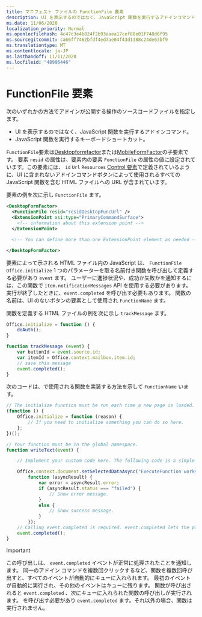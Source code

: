 ```yaml
---
title: マニフェスト ファイルの FunctionFile 要素
description: UI を表示するのではなく、JavaScript 関数を実行するアドインコマンドを使用して、アドインが公開する操作のソースコードファイルを指定します。
ms.date: 11/06/2020
localization_priority: Normal
ms.openlocfilehash: 4c47c3e4b824f2b93aaea17cef88e01f748d6f95
ms.sourcegitcommit: ca66ff7462bfdf4ed7ae04f43d1388c24de63bf9
ms.translationtype: MT
ms.contentlocale: ja-JP
ms.lasthandoff: 11/11/2020
ms.locfileid: "48996446"
---
```

# <a name="functionfile-element"></a>FunctionFile 要素

次のいずれかの方法でアドインが公開する操作のソースコードファイルを指定します。

* UI を表示するのではなく、JavaScript 関数を実行するアドインコマンド。
* JavaScript 関数を実行するキーボードショートカット。

`FunctionFile`要素は[Desktopformfactor](desktopformfactor.md)または[MobileFormFactor](mobileformfactor.md)の子要素です。 要素 `resid` の属性は、要素内の要素 `FunctionFile` の属性の値に設定されています。この要素には、 `id` `Url` `Resources` [Control 要素](control.md)で定義されているように、UI に含まれないアドインコマンドボタンによって使用されるすべての JavaScript 関数を含む HTML ファイルへの URL が含まれています。

要素の例を次に示し `FunctionFile` ます。

```XML
<DesktopFormFactor>
  <FunctionFile resid="residDesktopFuncUrl" />
  <ExtensionPoint xsi:type="PrimaryCommandSurface">
    <!-- information about this extension point -->
  </ExtensionPoint>

  <!-- You can define more than one ExtensionPoint element as needed -->

</DesktopFormFactor>
```

要素によって示される HTML ファイル内の JavaScript は、 `FunctionFile` `Office.initialize` 1 つのパラメーターを取る名前付き関数を呼び出して定義する必要があり `event` ます。 ユーザーに進捗状況や、成功か失敗かを通知するには、この関数で `item.notificationMessages` API を使用する必要があります。 実行が終了したときに、`event.completed` を呼び出す必要もあります。 関数の名前は、UI のないボタンの要素として使用され `FunctionName` ます。

関数を定義する HTML ファイルの例を次に示し `trackMessage` ます。

```js
Office.initialize = function () {
    doAuth();
}

function trackMessage (event) {
    var buttonId = event.source.id;    
    var itemId = Office.context.mailbox.item.id;
    // save this message
    event.completed();
}
```

次のコードは、で使用される関数を実装する方法を示して `FunctionName` います。

```js
// The initialize function must be run each time a new page is loaded.
(function () {
    Office.initialize = function (reason) {
        // If you need to initialize something you can do so here.
    };
})();

// Your function must be in the global namespace.
function writeText(event) {

    // Implement your custom code here. The following code is a simple example.

    Office.context.document.setSelectedDataAsync("ExecuteFunction works. Button ID=" + event.source.id,
        function (asyncResult) {
            var error = asyncResult.error;
            if (asyncResult.status === "failed") {
                // Show error message.
            }
            else {
                // Show success message.
            }
        });
    // Calling event.completed is required. event.completed lets the platform know that processing has completed.
    event.completed();
}
```

> [!IMPORTANT]
> この呼び出しは、 `event.completed` イベントが正常に処理されたことを通知します。 同一のアドイン コマンドを複数回クリックするなど、関数を複数回呼び出すと、すべてのイベントが自動的にキューに入れられます。 最初のイベントが自動的に実行され、その他のイベントはキューに残ります。 関数が呼び出されると `event.completed` 、次にキューに入れられた関数の呼び出しが実行されます。 を呼び出す必要があり `event.completed` ます。それ以外の場合、関数は実行されません。

